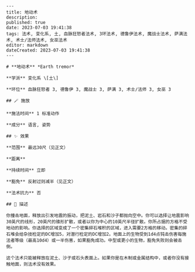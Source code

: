 
    ---
    title: 地动术
    description: 
    published: true
    date: 2023-07-03 19:41:38
    tags: 法术, 变化系, 土, 血脉狂怒者法术, 3环法术, 德鲁伊法术, 魔战士法术, 萨满法术, 术士/法师法术, 女巫法术
    editor: markdown
    dateCreated: 2023-07-03 19:41:38
    ---

    # **地动术** *Earth tremor*

    **学派** 变化系 \[土\] 

    **环位** 血脉狂怒者 3, 德鲁伊 3, 魔战士 3, 萨满 3, 术士/法师 3, 女巫 3

    ## 🪄 施放

    **施法时间** 1 标准动作

    **成分** 语言, 姿势

    ## ✨ 效果  

    **范围** 最远30尺（见正文）

    **距离**   

    **持续时间** 立即 

    **豁免** 反射过则减半（见正文）

    **法术抗力** 否

    ## 📖 描述

    你撞击地面，释放出引发地震的振动，把泥土、岩石和沙子都抛向空中。你可以选择让地震影响30英尺的线形，20英尺的锥形扩散，或者以你为中心的10英尺半径扩散。你所占据的方格不受地动的影响。你选择的区域变成了一个密集碎石堆积的区域，进入需要2方格的移动。密集的碎石堆会给杂技检定的DC增加5，对潜行检定的DC增加2。地面上的生物受到1d4点钝击伤害每施法者等级（最高10d4）或一半伤害，如果豁免成功。中型或更小的生物，豁免失败则会被击倒。

    这个法术只能被释放在泥土、沙子或石头表面上。如果你是在木制或金属结构中，或者你没有接触地面，则法术没有效果。
    